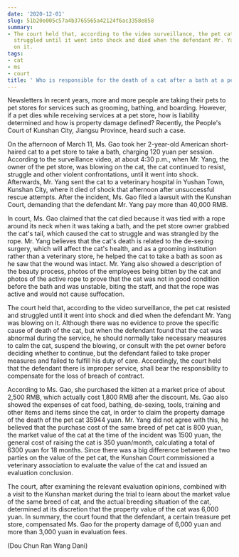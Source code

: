 ```yaml
---
date: '2020-12-01'
slug: 51b20e005c57a4b3765565a42124f6ac3358e858
summary:
- The court held that, according to the video surveillance, the pet cat resisted and
  struggled until it went into shock and died when the defendant Mr. Yang was blowing
  on it.
tags:
- cat
- ms
- court
title: ' Who is responsible for the death of a cat after a bath at a pet store? '
---
```


     

  

Newsletters
In recent years, more and more people are taking their pets to pet stores for services such as grooming, bathing, and boarding. However, if a pet dies while receiving services at a pet store, how is liability determined and how is property damage defined? Recently, the People's Court of Kunshan City, Jiangsu Province, heard such a case.

On the afternoon of March 11, Ms. Gao took her 2-year-old American short-haired cat to a pet store to take a bath, charging 120 yuan per session. According to the surveillance video, at about 4:30 p.m., when Mr. Yang, the owner of the pet store, was blowing on the cat, the cat continued to resist, struggle and other violent confrontations, until it went into shock. Afterwards, Mr. Yang sent the cat to a veterinary hospital in Yushan Town, Kunshan City, where it died of shock that afternoon after unsuccessful rescue attempts. After the incident, Ms. Gao filed a lawsuit with the Kunshan Court, demanding that the defendant Mr. Yang pay more than 40,000 RMB.

In court, Ms. Gao claimed that the cat died because it was tied with a rope around its neck when it was taking a bath, and the pet store owner grabbed the cat's tail, which caused the cat to struggle and was strangled by the rope. Mr. Yang believes that the cat's death is related to the de-sexing surgery, which will affect the cat's health, and as a grooming institution rather than a veterinary store, he helped the cat to take a bath as soon as he saw that the wound was intact. Mr. Yang also showed a description of the beauty process, photos of the employees being bitten by the cat and photos of the active rope to prove that the cat was not in good condition before the bath and was unstable, biting the staff, and that the rope was active and would not cause suffocation.

The court held that, according to the video surveillance, the pet cat resisted and struggled until it went into shock and died when the defendant Mr. Yang was blowing on it. Although there was no evidence to prove the specific cause of death of the cat, but when the defendant found that the cat was abnormal during the service, he should normally take necessary measures to calm the cat, suspend the blowing, or consult with the pet owner before deciding whether to continue, but the defendant failed to take proper measures and failed to fulfill his duty of care. Accordingly, the court held that the defendant there is improper service, shall bear the responsibility to compensate for the loss of breach of contract.

According to Ms. Gao, she purchased the kitten at a market price of about 2,500 RMB, which actually cost 1,800 RMB after the discount. Ms. Gao also showed the expenses of cat food, bathing, de-sexing, tools, training and other items and items since the cat, in order to claim the property damage of the death of the pet cat 35944 yuan. Mr. Yang did not agree with this, he believed that the purchase cost of the same breed of pet cat is 800 yuan, the market value of the cat at the time of the incident was 1500 yuan, the general cost of raising the cat is 350 yuan/month, calculating a total of 6300 yuan for 18 months. Since there was a big difference between the two parties on the value of the pet cat, the Kunshan Court commissioned a veterinary association to evaluate the value of the cat and issued an evaluation conclusion.

The court, after examining the relevant evaluation opinions, combined with a visit to the Kunshan market during the trial to learn about the market value of the same breed of cat, and the actual breeding situation of the cat, determined at its discretion that the property value of the cat was 6,000 yuan. In summary, the court found that the defendant, a certain treasure pet store, compensated Ms. Gao for the property damage of 6,000 yuan and more than 3,000 yuan in evaluation fees.

(Dou Chun Ran Wang Dani)

  

 
        